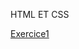 <!DOCTYPE html>
<html lang="en">
<head>
    <meta charset="UTF-8">
    <meta name="viewport" content="width=device-width, initial-scale=1.0">
    <meta http-equiv="X-UA-Compatible" content="ie=edge">
</head>
<body>
    <p>HTML ET CSS</p>
    
  <a href="https://Patre64.github.io/Exercices/exo1_html/Exercice1.html">Exercice1</a>
  
  <body>
  </html>

